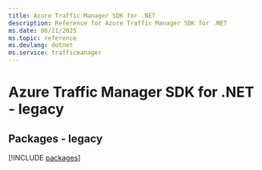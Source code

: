 ```yaml
---
title: Azure Traffic Manager SDK for .NET
description: Reference for Azure Traffic Manager SDK for .NET
ms.date: 06/11/2025
ms.topic: reference
ms.devlang: dotnet
ms.service: trafficmanager
---
```

# Azure Traffic Manager SDK for .NET - legacy
## Packages - legacy
[!INCLUDE [packages](traffic-manager-index.md)]